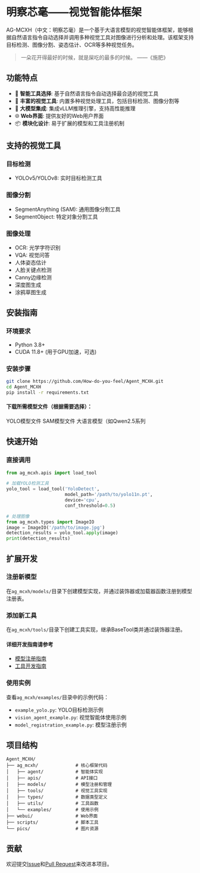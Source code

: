 # 明察芯毫——视觉智能体框架

<!-- <div align="center">
  <img src="pics/architecture.png" alt="AG-MCXH Architecture" width="800"/>
</div> -->

AG-MCXH（中文：明察芯毫）是一个基于大语言模型的视觉智能体框架，能够根据自然语言指令自动选择并调用多种视觉工具对图像进行分析和处理。该框架支持目标检测、图像分割、姿态估计、OCR等多种视觉任务。
> 一朵花开得最好的时候，就是屎吃的最多的时候。    ——《施肥》 ​​​

## 功能特点

- 🤖 **智能工具选择**: 基于自然语言指令自动选择最合适的视觉工具
- 🔧 **丰富的视觉工具**: 内置多种视觉处理工具，包括目标检测、图像分割等
- 🧠 **大模型集成**: 集成vLLM推理引擎，支持高性能推理
- 🌐 **Web界面**: 提供友好的Web用户界面
- 📦 **模块化设计**: 易于扩展的模型和工具注册机制

## 支持的视觉工具

### 目标检测
- YOLOv5/YOLOv8: 实时目标检测工具

### 图像分割
- SegmentAnything (SAM): 通用图像分割工具
- SegmentObject: 特定对象分割工具

### 图像处理
- OCR: 光学字符识别
- VQA: 视觉问答
- 人体姿态估计
- 人脸关键点检测
- Canny边缘检测
- 深度图生成
- 涂鸦草图生成

## 安装指南

### 环境要求
- Python 3.8+
- CUDA 11.8+ (用于GPU加速，可选)

### 安装步骤

```bash
git clone https://github.com/How-do-you-feel/Agent_MCXH.git
cd Agent_MCXH
pip install -r requirements.txt
```

#### 下载所需模型文件（根据需要选择）：
YOLO模型文件
SAM模型文件
大语言模型（如Qwen2.5系列

## 快速开始
### 直接调用
```python
from ag_mcxh.apis import load_tool

# 加载YOLO检测工具
yolo_tool = load_tool('YoloDetect',
                      model_path='/path/to/yolo11n.pt',
                      device='cpu',
                      conf_threshold=0.5)

# 处理图像
from ag_mcxh.types import ImageIO
image = ImageIO('/path/to/image.jpg')
detection_results = yolo_tool.apply(image)
print(detection_results)
```

## 扩展开发
### 注册新模型
在`ag_mcxh/models/`目录下创建模型实现，并通过装饰器或加载器函数注册到模型注册表。
### 添加新工具
在`ag_mcxh/tools/`目录下创建工具实现，继承BaseTool类并通过装饰器注册。

#### 详细开发指南请参考
- [模型注册指南](ag_mcxh/models/Readme.md)
- [工具开发指南](Agent_MCXH/ag_mcxh/tools/Readme.md)

### 使用实例
查看`ag_mcxh/examples/`目录中的示例代码：

- `example_yolo.py`: YOLO目标检测示例
- `vision_agent_example.py`: 视觉智能体使用示例
- `model_registration_example.py`: 模型注册示例

## 项目结构
```
Agent_MCXH/
├── ag_mcxh/              # 核心框架代码
│   ├── agent/            # 智能体实现
│   ├── apis/             # API接口
│   ├── models/           # 模型注册和管理
│   ├── tools/            # 视觉工具实现
│   ├── types/            # 数据类型定义
│   ├── utils/            # 工具函数
│   └── examples/         # 使用示例
├── webui/                # Web界面
├── scripts/              # 脚本工具
└── pics/                 # 图片资源
```
## 贡献
欢迎提交[Issue](https://github.com/How-do-you-feel/Agent_MCXH/issues)和[Pull Request](https://github.com/How-do-you-feel/Agent_MCXH/pulls)来改进本项目。
